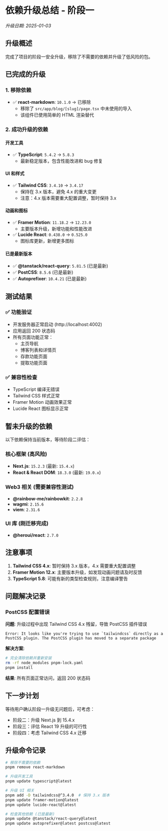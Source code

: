 # 依赖升级总结 - 阶段一

*升级日期: 2025-01-03*

## 升级概述

完成了项目的阶段一安全升级，移除了不需要的依赖并升级了低风险的包。

## 已完成的升级

### 1. 移除依赖
- ✅ **react-markdown**: `10.1.0` → 已移除
  - 移除了 `src/app/blog/[slug]/page.tsx` 中未使用的导入
  - 该组件已使用简单的 HTML 渲染替代

### 2. 成功升级的依赖

#### 开发工具
- ✅ **TypeScript**: `5.4.2` → `5.8.3`
  - 最新稳定版本，包含性能改进和 bug 修复

#### UI 和样式
- ✅ **Tailwind CSS**: `3.4.10` → `3.4.17`
  - 保持在 3.x 版本，避免 4.x 的重大变更
  - 注意：4.x 版本需要重大配置调整，暂时保持 3.x

#### 动画和图标
- ✅ **Framer Motion**: `11.18.2` → `12.23.0`
  - 主要版本升级，新增功能和性能改进
- ✅ **Lucide React**: `0.438.0` → `0.525.0`
  - 图标库更新，新增更多图标

#### 已是最新版本
- ✅ **@tanstack/react-query**: `5.81.5` (已是最新)
- ✅ **PostCSS**: `8.5.6` (已是最新)
- ✅ **Autoprefixer**: `10.4.21` (已是最新)

## 测试结果

### ✅ 功能验证
- 开发服务器正常启动 (http://localhost:4002)
- 应用返回 200 状态码
- 所有页面功能正常：
  - 主页导航
  - 博客列表和详情页
  - 存款功能页面
  - 提取功能页面

### ✅ 兼容性检查
- TypeScript 编译无错误
- Tailwind CSS 样式正常
- Framer Motion 动画效果正常
- Lucide React 图标显示正常

## 暂未升级的依赖

以下依赖保持当前版本，等待阶段二评估：

### 核心框架 (高风险)
- **Next.js**: `15.2.3` (最新: `15.4.x`)
- **React & React DOM**: `18.3.0` (最新: `19.0.x`)

### Web3 相关 (需要兼容性测试)
- **@rainbow-me/rainbowkit**: `2.2.8`
- **wagmi**: `2.15.6`
- **viem**: `2.31.6`

### UI 库 (刚迁移完成)
- **@heroui/react**: `2.7.0`

## 注意事项

1. **Tailwind CSS 4.x**: 暂时保持 3.x 版本，4.x 需要重大配置调整
2. **Framer Motion 12.x**: 主要版本升级，如发现动画问题请及时反馈
3. **TypeScript 5.8**: 可能有新的类型检查规则，注意编译警告

## 问题解决记录

### PostCSS 配置错误
**问题**: 升级过程中出现 Tailwind CSS 4.x 残留，导致 PostCSS 插件错误
```
Error: It looks like you're trying to use `tailwindcss` directly as a PostCSS plugin. The PostCSS plugin has moved to a separate package
```

**解决方案**: 
```bash
# 完全清除依赖并重新安装
rm -rf node_modules pnpm-lock.yaml
pnpm install
```

**结果**: 所有页面正常访问，返回 200 状态码

## 下一步计划

等待用户确认阶段一升级无问题后，可考虑：
- 阶段二：升级 Next.js 到 15.4.x
- 阶段三：评估 React 19 升级的可行性
- 阶段四：考虑 Tailwind CSS 4.x 迁移

## 升级命令记录

```bash
# 移除不需要的依赖
pnpm remove react-markdown

# 升级开发工具
pnpm update typescript@latest

# 升级 UI 相关
pnpm add -D tailwindcss@^3.4.0  # 保持 3.x 版本
pnpm update framer-motion@latest
pnpm update lucide-react@latest

# 检查其他依赖 (已是最新)
pnpm update @tanstack/react-query@latest
pnpm update autoprefixer@latest postcss@latest
``` 